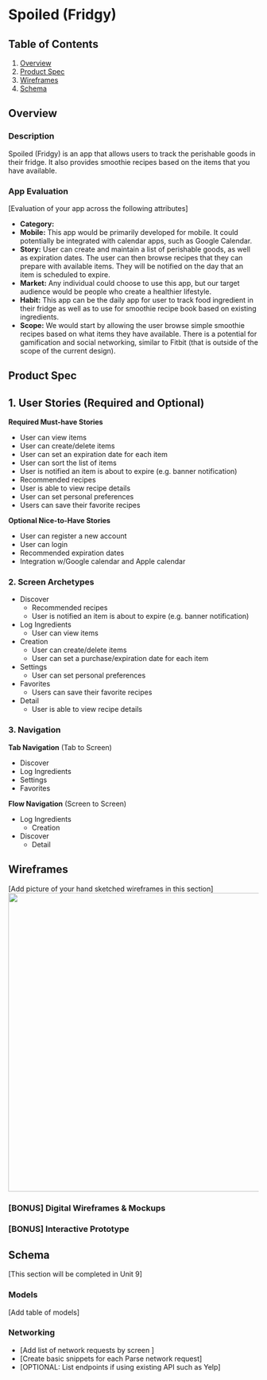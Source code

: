 # Spoiled (Fridgy)

## Table of Contents
1. [Overview](#Overview)
1. [Product Spec](#Product-Spec)
1. [Wireframes](#Wireframes)
2. [Schema](#Schema)

## Overview
### Description
Spoiled (Fridgy) is an app that allows users to track the perishable goods in their fridge. It also provides smoothie recipes based on the items that you have available.

### App Evaluation
[Evaluation of your app across the following attributes]
- **Category:**   
- **Mobile:** This app would be primarily developed for mobile. It could potentially be integrated with calendar apps, such as Google Calendar.
- **Story:** User can create and maintain a list of perishable goods, as well as expiration dates. The user can then browse recipes that they can prepare with available items. They will be notified on the day that an item is scheduled to expire.
- **Market:** Any individual could choose to use this app, but our target audience would be people who create a healthier lifestyle.
- **Habit:** This app can be the daily app for user to track food ingredient in their fridge as well as to use for smoothie recipe book based on existing ingredients. 
- **Scope:** We would start by allowing the user browse simple smoothie recipes based on what items they have available. There is a potential for gamification and social networking, similar to Fitbit (that is outside of the scope of the current design).

## Product Spec

## 1. User Stories (Required and Optional)

**Required Must-have Stories**
* User can view items
* User can create/delete items
* User can set an expiration date for each item
* User can sort the list of items
* User is notified an item is about to expire (e.g. banner notification) 
* Recommended recipes
* User is able to view recipe details
* User can set personal preferences
* Users can save their favorite recipes

**Optional Nice-to-Have Stories**
* User can register a new account
* User can login
* Recommended expiration dates
* Integration w/Google calendar and Apple calendar
    
### 2. Screen Archetypes

* Discover
    * Recommended recipes
    * User is notified an item is about to expire (e.g. banner notification) 
* Log Ingredients
    * User can view items
* Creation
    * User can create/delete items
    * User can set a purchase/expiration date for each item
* Settings
    * User can set personal preferences
* Favorites
    * Users can save their favorite recipes
* Detail
    * User is able to view recipe details

### 3. Navigation

**Tab Navigation** (Tab to Screen)

* Discover
* Log Ingredients
* Settings
* Favorites

**Flow Navigation** (Screen to Screen)

* Log Ingredients
    * Creation
* Discover
    * Detail

## Wireframes
[Add picture of your hand sketched wireframes in this section]
<img src="YOUR_WIREFRAME_IMAGE_URL" width=600>

### [BONUS] Digital Wireframes & Mockups

### [BONUS] Interactive Prototype

## Schema 
[This section will be completed in Unit 9]
### Models
[Add table of models]
### Networking
- [Add list of network requests by screen ]
- [Create basic snippets for each Parse network request]
- [OPTIONAL: List endpoints if using existing API such as Yelp]
